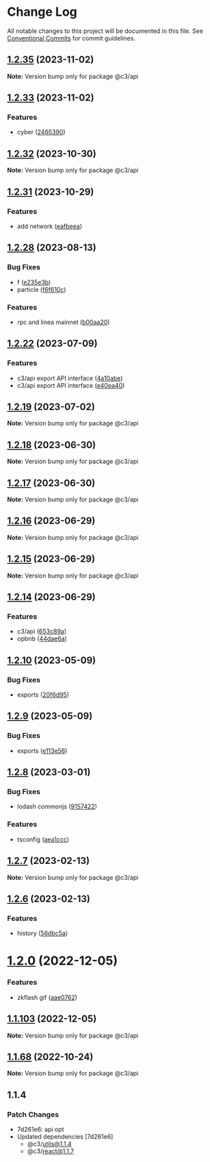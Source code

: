 # Change Log

All notable changes to this project will be documented in this file. See [Conventional Commits](https://conventionalcommits.org) for commit guidelines.

## [1.2.35](https://github.com/che3vinci/c3/compare/@c3/api@1.2.33...@c3/api@1.2.35) (2023-11-02)

**Note:** Version bump only for package @c3/api

## [1.2.33](https://github.com/che3vinci/c3/compare/@c3/api@1.2.32...@c3/api@1.2.33) (2023-11-02)

### Features

- cyber ([2465390](https://github.com/che3vinci/c3/commit/2465390004d01b9ad023c6fb5443e5d560911026))

## [1.2.32](https://github.com/che3vinci/c3/compare/@c3/api@1.2.31...@c3/api@1.2.32) (2023-10-30)

**Note:** Version bump only for package @c3/api

## [1.2.31](https://github.com/che3vinci/c3/compare/@c3/api@1.2.28...@c3/api@1.2.31) (2023-10-29)

### Features

- add network ([eafbeea](https://github.com/che3vinci/c3/commit/eafbeea2c702a6002b5d727d56971308b1543701))

## [1.2.28](https://github.com/che3vinci/c3/compare/@c3/api@1.2.22...@c3/api@1.2.28) (2023-08-13)

### Bug Fixes

- f ([e235e3b](https://github.com/che3vinci/c3/commit/e235e3b89e3a5f91a92b57f211f2cd524dddea63))
- particle ([f6f610c](https://github.com/che3vinci/c3/commit/f6f610c290f52344f25929b8f84183263178d15d))

### Features

- rpc and linea mainnet ([b00aa20](https://github.com/che3vinci/c3/commit/b00aa20d952314bb25e081c8dfbdd52df7812261))

## [1.2.22](https://github.com/che3vinci/c3/compare/@c3/api@1.2.19...@c3/api@1.2.22) (2023-07-09)

### Features

- c3/api export API interface ([4a10abe](https://github.com/che3vinci/c3/commit/4a10abeb22c9614180acfb232854be255f5f7989))
- c3/api export API interface ([e40ea40](https://github.com/che3vinci/c3/commit/e40ea40996527509d17d24a9d8fcf4ed4bf8e5b0))

## [1.2.19](https://github.com/che3vinci/c3/compare/@c3/api@1.2.18...@c3/api@1.2.19) (2023-07-02)

**Note:** Version bump only for package @c3/api

## [1.2.18](https://github.com/che3vinci/c3/compare/@c3/api@1.2.17...@c3/api@1.2.18) (2023-06-30)

**Note:** Version bump only for package @c3/api

## [1.2.17](https://github.com/che3vinci/c3/compare/@c3/api@1.2.16...@c3/api@1.2.17) (2023-06-30)

**Note:** Version bump only for package @c3/api

## [1.2.16](https://github.com/che3vinci/c3/compare/@c3/api@1.2.14...@c3/api@1.2.16) (2023-06-29)

**Note:** Version bump only for package @c3/api

## [1.2.15](https://github.com/che3vinci/c3/compare/@c3/api@1.2.14...@c3/api@1.2.15) (2023-06-29)

**Note:** Version bump only for package @c3/api

## [1.2.14](https://github.com/che3vinci/c3/compare/@c3/api@1.2.10...@c3/api@1.2.14) (2023-06-29)

### Features

- c3/api ([653c89a](https://github.com/che3vinci/c3/commit/653c89a6d74fcddf2e80c555813d7dfc80f8b5fb))
- opbnb ([44dae6a](https://github.com/che3vinci/c3/commit/44dae6a59add039b26141b2261fbcfec5036a723))

## [1.2.10](https://github.com/che3vinci/c3/compare/@c3/api@1.2.9...@c3/api@1.2.10) (2023-05-09)

### Bug Fixes

- exports ([20f6d95](https://github.com/che3vinci/c3/commit/20f6d95b2abde328befe989e49dc2889a2a8c2bf))

## [1.2.9](https://github.com/che3vinci/c3/compare/@c3/api@1.2.8...@c3/api@1.2.9) (2023-05-09)

### Bug Fixes

- exports ([e113e56](https://github.com/che3vinci/c3/commit/e113e56172b939439d4e073ae7e103bb1fa155d2))

## [1.2.8](https://github.com/che3vinci/c3/compare/@c3/api@1.2.7...@c3/api@1.2.8) (2023-03-01)

### Bug Fixes

- lodash commonjs ([9157422](https://github.com/che3vinci/c3/commit/9157422a4a783a0d97a546a61c841aac7f43d4f0))

### Features

- tsconfig ([aea1ccc](https://github.com/che3vinci/c3/commit/aea1ccc7d62652a10355425b024c4953ece0a95a))

## [1.2.7](https://github.com/che3vinci/c3/compare/@c3/api@1.2.6...@c3/api@1.2.7) (2023-02-13)

**Note:** Version bump only for package @c3/api

## [1.2.6](https://github.com/che3vinci/c3/compare/@c3/api@1.2.0...@c3/api@1.2.6) (2023-02-13)

### Features

- history ([56dbc5a](https://github.com/che3vinci/c3/commit/56dbc5aeefb5f95cb77be1981e7b8fcfc8bbbd6f))

# [1.2.0](https://github.com/che3vinci/c3/compare/@c3/api@1.1.102...@c3/api@1.2.0) (2022-12-05)

### Features

- zkflash gif ([aae0762](https://github.com/che3vinci/c3/commit/aae0762161753d645be1458e8f0ace77cdbbb504))

## [1.1.103](https://github.com/che3vinci/c3/compare/@c3/api@1.1.102...@c3/api@1.1.103) (2022-12-05)

**Note:** Version bump only for package @c3/api

## [1.1.68](https://github.com/che3vinci/c3/compare/@c3/api@1.1.67...@c3/api@1.1.68) (2022-10-24)

**Note:** Version bump only for package @c3/api

## 1.1.4

### Patch Changes

- 7d261e6: api opt
- Updated dependencies [7d261e6]
  - @c3/utils@1.1.4
  - @c3/react@1.1.7
